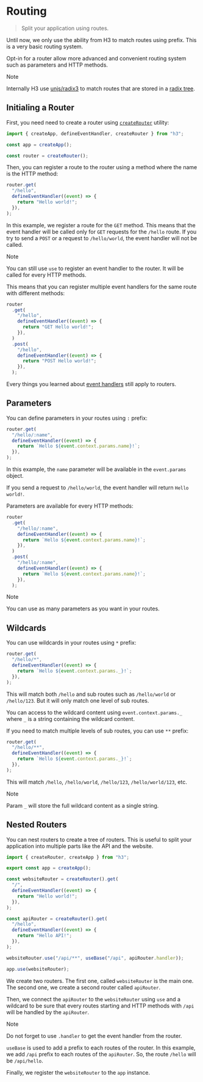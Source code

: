 # Routing

> Split your application using routes.

Until now, we only use the ability from H3 to match routes using prefix. This is a very basic routing system.

Opt-in for a router allow more advanced and convenient routing system such as parameters and HTTP methods.

> [!NOTE]
> Internally H3 use [unjs/radix3](https://radix3.unjs.io) to match routes that are stored in a [radix tree](https://en.wikipedia.org/wiki/Radix_tree).

## Initialing a Router

First, you need need to create a router using [`createRouter`](/concepts/router) utility:

```js
import { createApp, defineEventHandler, createRouter } from "h3";

const app = createApp();

const router = createRouter();
```

Then, you can register a route to the router using a method where the name is the HTTP method:

```js
router.get(
  "/hello",
  defineEventHandler((event) => {
    return "Hello world!";
  }),
);
```

In this example, we register a route for the `GET` method. This means that the event handler will be called only for `GET` requests for the `/hello` route. If you try to send a `POST` or a request to `/hello/world`, the event handler will not be called.

> [!NOTE]
> You can still use `use` to register an event handler to the router. It will be called for every HTTP methods.

This means that you can register multiple event handlers for the same route with different methods:

```js
router
  .get(
    "/hello",
    defineEventHandler((event) => {
      return "GET Hello world!";
    }),
  )
  .post(
    "/hello",
    defineEventHandler((event) => {
      return "POST Hello world!";
    }),
  );
```

Every things you learned about [event handlers](/concepts/event-handler) still apply to routers.

## Parameters

You can define parameters in your routes using `:` prefix:

```js
router.get(
  "/hello/:name",
  defineEventHandler((event) => {
    return `Hello ${event.context.params.name}!`;
  }),
);
```

In this example, the `name` parameter will be available in the `event.params` object.

If you send a request to `/hello/world`, the event handler will return `Hello world!`.

Parameters are available for every HTTP methods:

```js
router
  .get(
    "/hello/:name",
    defineEventHandler((event) => {
      return `Hello ${event.context.params.name}!`;
    }),
  )
  .post(
    "/hello/:name",
    defineEventHandler((event) => {
      return `Hello ${event.context.params.name}!`;
    }),
  );
```

> [!NOTE]
> You can use as many parameters as you want in your routes.

## Wildcards

You can use wildcards in your routes using `*` prefix:

```js
router.get(
  "/hello/*",
  defineEventHandler((event) => {
    return `Hello ${event.context.params._}!`;
  }),
);
```

This will match both `/hello` and sub routes such as `/hello/world` or `/hello/123`. But it will only match one level of sub routes.

You can access to the wildcard content using `event.context.params._` where `_` is a string containing the wildcard content.

If you need to match multiple levels of sub routes, you can use `**` prefix:

```js
router.get(
  "/hello/**",
  defineEventHandler((event) => {
    return `Hello ${event.context.params._}!`;
  }),
);
```

This will match `/hello`, `/hello/world`, `/hello/123`, `/hello/world/123`, etc.

> [!NOTE]
> Param `_` will store the full wildcard content as a single string.

## Nested Routers

You can nest routers to create a tree of routers. This is useful to split your application into multiple parts like the API and the website.

```js
import { createRouter, createApp } from "h3";

export const app = createApp();

const websiteRouter = createRouter().get(
  "/",
  defineEventHandler((event) => {
    return "Hello world!";
  }),
);

const apiRouter = createRouter().get(
  "/hello",
  defineEventHandler((event) => {
    return "Hello API!";
  }),
);

websiteRouter.use("/api/**", useBase("/api", apiRouter.handler));

app.use(websiteRouter);
```

We create two routers. The first one, called `websiteRouter` is the main one. The second one, we create a second router called `apiRouter`.

Then, we connect the `apiRouter` to the `websiteRouter` using `use` and a wildcard to be sure that every routes starting and HTTP methods with `/api` will be handled by the `apiRouter`.

> [!NOTE]
> Do not forget to use `.handler` to get the event handler from the router.

`useBase` is used to add a prefix to each routes of the router. In this example, we add `/api` prefix to each routes of the `apiRouter`. So, the route `/hello` will be `/api/hello`.

Finally, we register the `websiteRouter` to the `app` instance.
